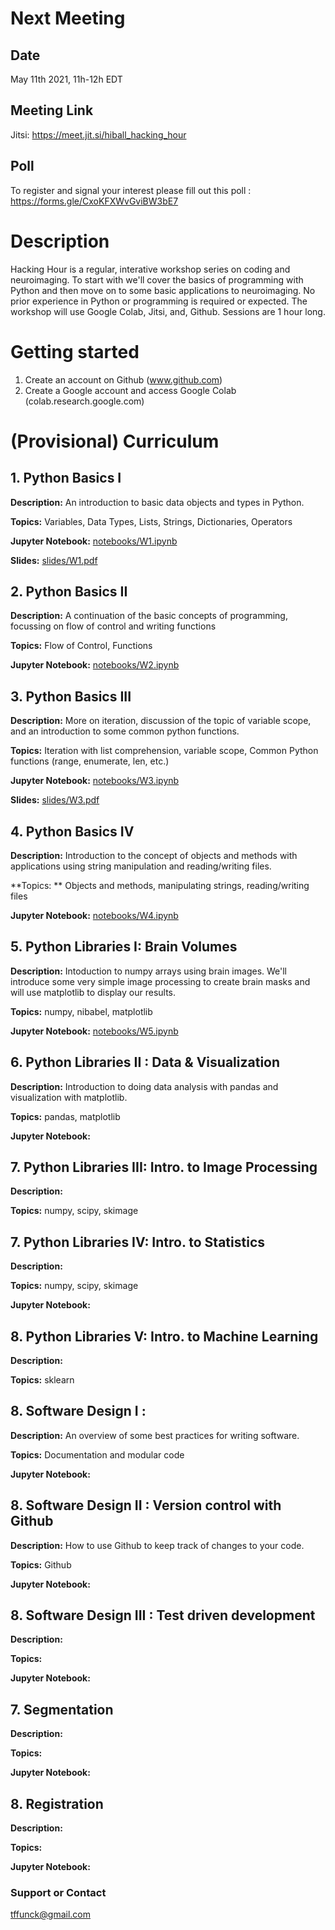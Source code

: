 # Next Meeting
## Date
May 11th 2021, 11h-12h EDT

## Meeting Link 
Jitsi: https://meet.jit.si/hiball_hacking_hour

## Poll
To register and signal your interest please fill out this poll : https://forms.gle/CxoKFXWvGviBW3bE7

# Description

Hacking Hour is a regular, interative workshop series on coding and neuroimaging.  To start with we'll cover the basics of programming with Python and then move on to some basic applications to neuroimaging. No prior experience in Python or programming is required or expected. The workshop will use Google Colab, Jitsi, and, Github. Sessions are 1 hour long.

# Getting started
1. Create an account on Github (www.github.com)
2. Create a Google account and access Google Colab (colab.research.google.com)

# (Provisional) Curriculum
## 1. Python Basics I

**Description:** An introduction to basic data objects and types in Python.  

**Topics:** Variables, Data Types, Lists, Strings, Dictionaries, Operators 

**Jupyter Notebook:** [notebooks/W1.ipynb](https://github.com/tfunck/hacking_hour/blob/606db38eca72bb17466fcbe67f5ac53a6fa3773e/notebooks/W1.ipynb)

**Slides:** [slides/W1.pdf](https://github.com/tfunck/hacking_hour/blob/a1d41a264e3f707cee301ba8139ae47918a21291/slides/W1.pdf)

## 2. Python Basics II

**Description:** A continuation of the basic concepts of programming, focussing on flow of control and writing functions 

**Topics:** Flow of Control, Functions

**Jupyter Notebook:** [notebooks/W2.ipynb](https://github.com/tfunck/hacking_hour/blob/a1d41a264e3f707cee301ba8139ae47918a21291/notebooks/W2.ipynb)


## 3. Python Basics III

**Description:** More on iteration, discussion of the topic of variable scope, and an introduction to some common python functions.

**Topics:** Iteration with list comprehension, variable scope, Common Python functions (range, enumerate, len, etc.)

**Jupyter Notebook:** [notebooks/W3.ipynb](https://github.com/tfunck/hacking_hour/blob/2aaedb609ce52a63ac65c02d655f017f15724f05/notebooks/W3.ipynb)

**Slides:** [slides/W3.pdf](https://github.com/tfunck/hacking_hour/blob/2aaedb609ce52a63ac65c02d655f017f15724f05/slides/W3.pdf)

## 4. Python Basics IV

**Description:** Introduction to the concept of objects and methods with applications using string manipulation and reading/writing files.

**Topics: ** Objects and methods, manipulating strings, reading/writing files

**Jupyter Notebook:** [notebooks/W4.ipynb](https://github.com/tfunck/hacking_hour/blob/e3b87e767649666f2946637a539631d16f1a9edf/notebooks/W4.ipynb)

## 5. Python Libraries I: Brain Volumes

**Description:** Intoduction to numpy arrays using brain images. We'll introduce some very simple image processing to create brain masks and will use matplotlib to display our results.  

**Topics:** numpy, nibabel, matplotlib

**Jupyter Notebook:** [notebooks/W5.ipynb](https://github.com/tfunck/hacking_hour/blob/e3b87e767649666f2946637a539631d16f1a9edf/notebooks/W5.ipynb)

## 6. Python Libraries II : Data & Visualization

**Description:** Introduction to doing data analysis with pandas and visualization with matplotlib. 

**Topics:** pandas, matplotlib

**Jupyter Notebook:** 

## 7. Python Libraries III: Intro. to Image Processing 

**Description:** 

**Topics:** numpy, scipy, skimage

## 7. Python Libraries IV: Intro. to Statistics 

**Description:** 

**Topics:** numpy, scipy, skimage

**Jupyter Notebook:**

## 8. Python Libraries V: Intro. to Machine Learning

**Description:** 

**Topics:** sklearn

## 8. Software Design I :

**Description:** An overview of some best practices for writing software.

**Topics:** Documentation and modular code

**Jupyter Notebook:**

## 8. Software Design II : Version control with Github

**Description:** How to use Github to keep track of changes to your code.

**Topics:** Github

**Jupyter Notebook:**

## 8. Software Design III : Test driven development

**Description:** 

**Topics:** 

**Jupyter Notebook:**

## 7. Segmentation

**Description:** 

**Topics:**

**Jupyter Notebook:**

## 8. Registration

**Description:** 

**Topics:**

**Jupyter Notebook:**

### Support or Contact


tffunck@gmail.com
